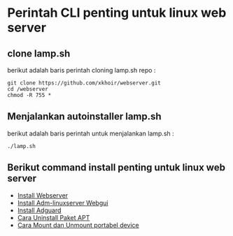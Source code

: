 # Perintah CLI penting untuk linux web server

## clone lamp.sh
berikut adalah baris perintah cloning lamp.sh repo : 

    git clone https://github.com/xkhoir/webserver.git
    cd /webserver
    chmod -R 755 *

## Menjalankan autoinstaller lamp.sh
berikut adalah baris perintah untuk menjalankan lamp.sh : 

    ./lamp.sh

## Berikut command install penting untuk linux web server

 - [Install Webserver](https://github.com/xkhoir/webserver/blob/main/Install-webserver.md)
 - [Install Adm-linuxserver Webgui](https://github.com/xkhoir/webserver/blob/main/Adm-linuxserver-webgui.md)
 - [Install Adguard](https://github.com/xkhoir/webserver/blob/main/adguard-home-install.md)
 - [Cara Uninstall Paket APT](https://github.com/xkhoir/webserver/blob/main/uninstall-paket-apt.md)
 - [Cara Mount dan Unmount portabel device](https://github.com/xkhoir/webserver/blob/main/set-mount-unmount-portabel.md)
